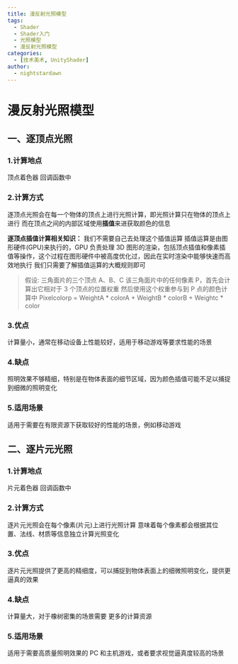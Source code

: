 ```yaml
---
title: 漫反射光照模型
tags:
  - Shader
  - Shader入门
  - 光照模型
  - 漫反射光照模型
categories:
  - [技术美术, UnityShader]
author:
  - nightstardawn
---
```


# 漫反射光照模型

## 一、逐顶点光照

### 1.计算地点

顶点着色器 回调函数中

### 2.计算方式

逐顶点光照会在每一个物体的顶点上进行光照计算，即光照计算只在物体的顶点上进行
而在顶点之间的内部区域使用**插值**来进获取颜色的信息

**逐顶点插值计算相关知识：**
我们不需要自己去处理这个插值运算
插值运算是由图形硬件(GPU)来执行的，GPU 负责处理 3D 图形的渲染，包括顶点插值和像素插值等操作，这个过程在图形硬件中被高度优化过，因此在实时渲染中能够快速而高效地执行
我们只需要了解插值运算的大概规则即可

> 假设:
> 三角面片的三个顶点 A、B、C
> 该三角面片中的任何像素 P，首先会计算出它相对于 3 个顶点的位置权重
> 然后使用这个权重参与到 P 点的颜色计算中
> Pixelcolorp = WeightA \* colorA + WeightB \* colorB + Weightc \* color

### 3.优点

计算量小，通常在移动设备上性能较好，适用于移动游戏等要求性能的场景

### 4.缺点

照明效果不够精细，特别是在物体表面的细节区域，因为颜色插值可能不足以捕捉到细微的照明变化

### 5.适用场景

适用于需要在有限资源下获取较好的性能的场景，例如移动游戏

## 二、逐片元光照

### 1.计算地点

片元着色器 回调函数中

### 2.计算方式

逐片元光照会在每个像素(片元)上进行光照计算
意味着每个像素都会根据其位置、法线、材质等信息独立计算光照变化

### 3.优点

逐片元光照提供了更高的精细度，可以捕捉到物体表面上的细微照明变化，提供更逼真的效果

### 4.缺点

计算量大，对于橡树密集的场景需要 更多的计算资源

### 5.适用场景

适用于需要高质量照明效果的 PC 和主机游戏，或者要求视觉逼真度较高的场景
